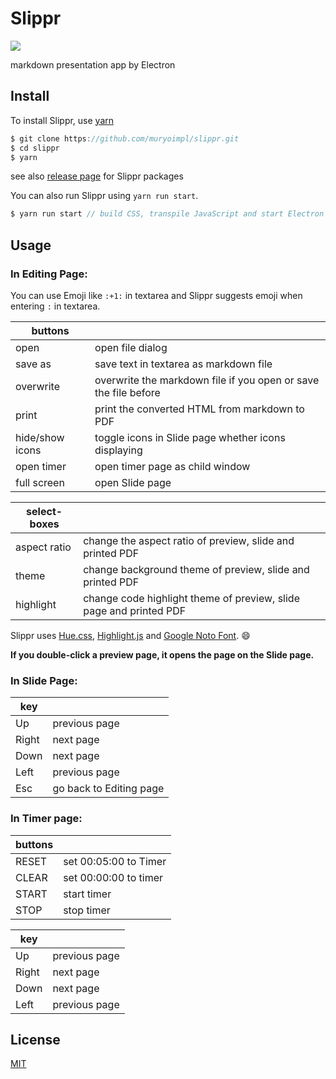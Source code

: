 # Slippr

[![](https://github.com/muryoimpl/slippr/blob/master/assets/images/icons/png/128x128.png)](https://github.com/muryoimpl/slippr)

markdown presentation app by Electron

## Install

To install Slippr, use [yarn](https://yarnpkg.com/)

```js
$ git clone https://github.com/muryoimpl/slippr.git
$ cd slippr
$ yarn
```

see also [release page](https://github.com/muryoimpl/slippr/releases) for Slippr packages

You can also run Slippr using `yarn run start`.

```js
$ yarn run start // build CSS, transpile JavaScript and start Electron
```

## Usage

### In Editing Page:

You can use Emoji like `:+1:` in textarea and Slippr suggests emoji when entering `:` in textarea.

| buttons    |   |
| ---------- | - |
| open       | open file dialog |
| save as    | save text in textarea as markdown file |
| overwrite  | overwrite the markdown file if you open or save the file before |
| print      | print the converted HTML from markdown to PDF |
| hide/show icons | toggle icons in Slide page whether icons displaying |
| open timer | open timer page as child window |
| full screen | open Slide page |

| select-boxes |   |
| ------------ | - |
| aspect ratio | change the aspect ratio of preview, slide and printed PDF |
| theme        | change background theme of preview, slide and printed PDF |
| highlight    | change code highlight theme of preview, slide page and printed PDF |

Slippr uses [Hue.css](https://github.com/evankarageorgos/hue),  [Highlight.js](https://github.com/isagalaev/highlight.js) and [Google Noto Font](https://www.google.com/get/noto/). :smile:

**If you double-click a preview page, it opens the page on the Slide page.**

### In Slide Page:

| key |   |
| --- | - |
| Up  | previous page |
| Right | next page |
| Down | next page |
| Left | previous page |
| Esc | go back to Editing page |


### In Timer page:

| buttons |   |
| --- | - |
| RESET | set 00:05:00 to Timer |
| CLEAR | set 00:00:00 to timer |
| START | start timer |
| STOP | stop timer |

| key |   |
| --- | - |
| Up  | previous page |
| Right | next page |
| Down | next page |
| Left | previous page |


## License

[MIT](https://github.com/muryoimpl/slippr/blob/master/LICENSE)
